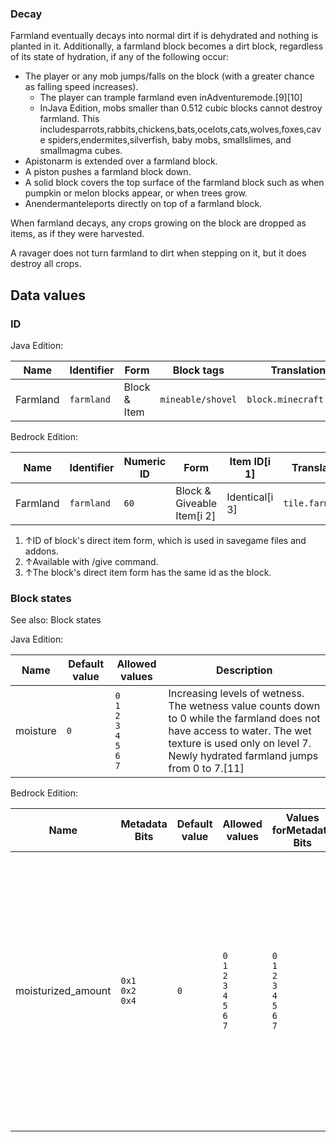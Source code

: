 ### Decay
Farmland eventually decays into normal dirt if is dehydrated and nothing is planted in it. Additionally, a farmland block becomes a dirt block, regardless of its state of hydration, if any of the following occur:

- The player or any mob jumps/falls on the block (with a greater chance as falling speed increases).
	- The player can trample farmland even inAdventuremode.[9][10]
	- InJava Edition, mobs smaller than 0.512 cubic blocks cannot destroy farmland. This includesparrots,rabbits,chickens,bats,ocelots,cats,wolves,foxes,cave spiders,endermites,silverfish, baby mobs, smallslimes, and smallmagma cubes.
- Apistonarm is extended over a farmland block.
- A piston pushes a farmland block down.
- A solid block covers the top surface of the farmland block such as when pumpkin or melon blocks appear, or when trees grow.
- Anendermanteleports directly on top of a farmland block.

When farmland decays, any crops growing on the block are dropped as items, as if they were harvested.

A ravager does not turn farmland to dirt when stepping on it, but it does destroy all crops.

## Data values
### ID
Java Edition:

| Name     | Identifier | Form         | Block tags        | Translation key            |
|----------|------------|--------------|-------------------|----------------------------|
| Farmland | `farmland` | Block & Item | `mineable/shovel` | `block.minecraft.farmland` |

Bedrock Edition:

| Name     | Identifier | Numeric ID | Form                       | Item ID[i 1]   | Translation key      |
|----------|------------|------------|----------------------------|----------------|----------------------|
| Farmland | `farmland` | `60`       | Block & Giveable Item[i 2] | Identical[i 3] | `tile.farmland.name` |

1. ↑ID of block's direct item form, which is used in savegame files and addons.
2. ↑Available with /give command.
3. ↑The block's direct item form has the same id as the block.

### Block states
See also: Block states

Java Edition:

| Name     | Default value | Allowed values                                              | Description                                                                                                                                                                                                |
|----------|---------------|-------------------------------------------------------------|------------------------------------------------------------------------------------------------------------------------------------------------------------------------------------------------------------|
| moisture | `0`           | `0`<br/>`1`<br/>`2`<br/>`3`<br/>`4`<br/>`5`<br/>`6`<br/>`7` | Increasing levels of wetness. The wetness value counts down to 0 while the farmland does not have access to water. The wet texture is used only on level 7. Newly hydrated farmland jumps from 0 to 7.[11] |

Bedrock Edition:

| Name               | Metadata Bits             | Default value | Allowed values                                              | Values forMetadata Bits                                     | Description                                                                                                                                                                                            |
|--------------------|---------------------------|---------------|-------------------------------------------------------------|-------------------------------------------------------------|--------------------------------------------------------------------------------------------------------------------------------------------------------------------------------------------------------|
| moisturized_amount | `0x1`<br/>`0x2`<br/>`0x4` | `0`           | `0`<br/>`1`<br/>`2`<br/>`3`<br/>`4`<br/>`5`<br/>`6`<br/>`7` | `0`<br/>`1`<br/>`2`<br/>`3`<br/>`4`<br/>`5`<br/>`6`<br/>`7` | Increasing levels of wetness. The wetness value counts down to 0 while the farmland does not have access to water. The wet texture is used only on level 7. Newly hydrated farmland jumps from 0 to 7. |




